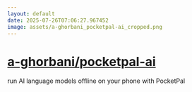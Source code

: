 ```yaml
---
layout: default
date: 2025-07-26T07:06:27.967452
image: assets/a-ghorbani_pocketpal-ai_cropped.png
---
```


# [a-ghorbani/pocketpal-ai](https://github.com/a-ghorbani/pocketpal-ai)

run AI language models offline on your phone with PocketPal
